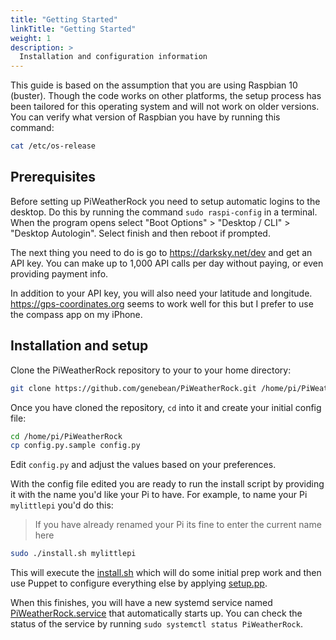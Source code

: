 ```yaml
---
title: "Getting Started"
linkTitle: "Getting Started"
weight: 1
description: >
  Installation and configuration information
---
```


This guide is based on the assumption that you are using Raspbian 10 (buster). Though the code works on other platforms, the setup process has been tailored for this operating system and will not work on older versions. You can verify what version of Raspbian you have by running this command:

```bash
cat /etc/os-release
```

## Prerequisites

Before setting up PiWeatherRock you need to setup automatic logins to the desktop. Do this by running the command `sudo raspi-config` in a terminal. When the program opens select "Boot Options" > "Desktop / CLI" > "Desktop Autologin". Select finish and then reboot if prompted.

The next thing you need to do is go to https://darksky.net/dev and get an API key. You can make up to 1,000 API calls per day without paying, or even providing payment info.

In addition to your API key, you will also need your latitude and longitude. https://gps-coordinates.org seems to work well for this but I prefer to use the compass app on my iPhone.

## Installation and setup

Clone the PiWeatherRock repository to your to your home directory:

```bash
git clone https://github.com/genebean/PiWeatherRock.git /home/pi/PiWeatherRock
```

Once you have cloned the repository, `cd` into it and create your initial config file:

```bash
cd /home/pi/PiWeatherRock
cp config.py.sample config.py
```

Edit `config.py` and adjust the values based on your preferences.

With the config file edited you are ready to run the install script by providing it with the name you'd like your Pi to have. For example, to name your Pi `mylittlepi` you'd do this:

> If you have already renamed your Pi its fine to enter the current name here

```bash
sudo ./install.sh mylittlepi
```

This will execute the [install.sh](https://github.com/genebean/PiWeatherRock/blob/master/install.sh) which will do some initial prep work and then use Puppet to configure everything else by applying [setup.pp](https://github.com/genebean/PiWeatherRock/blob/master/setup.pp).

When this finishes, you will have a new systemd service named [PiWeatherRock.service](PiWeatherRock.service) that automatically starts up. You can check the status of the service by running `sudo systemctl status PiWeatherRock`.
